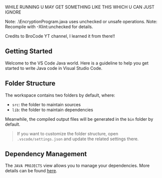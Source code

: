 WHILE RUNNING U MAY GET SOMETHING LIKE THIS WHICH U CAN JUST IGNORE

Note: .\EncryptionProgram.java uses unchecked or unsafe operations.
Note: Recompile with -Xlint:unchecked for details.

Credits to BroCode YT channel, I learned it from there!!


## Getting Started

Welcome to the VS Code Java world. Here is a guideline to help you get started to write Java code in Visual Studio Code.

## Folder Structure

The workspace contains two folders by default, where:

- `src`: the folder to maintain sources
- `lib`: the folder to maintain dependencies

Meanwhile, the compiled output files will be generated in the `bin` folder by default.

> If you want to customize the folder structure, open `.vscode/settings.json` and update the related settings there.

## Dependency Management

The `JAVA PROJECTS` view allows you to manage your dependencies. More details can be found [here](https://github.com/microsoft/vscode-java-dependency#manage-dependencies).
